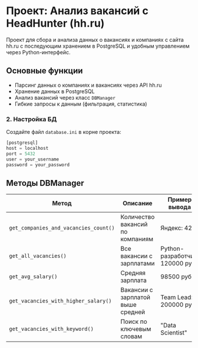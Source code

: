 # Проект: Анализ вакансий с HeadHunter (hh.ru)

Проект для сбора и анализа данных о вакансиях и компаниях с сайта hh.ru с последующим хранением в PostgreSQL и удобным управлением через Python-интерфейс.

## Основные функции
- Парсинг данных о компаниях и вакансиях через API hh.ru
- Хранение данных в PostgreSQL
- Анализ вакансий через класс `DBManager`
- Гибкие запросы к данным (фильтрация, статистика)


### 2. Настройка БД
Создайте файл `database.ini` в корне проекта:
```python
[postgresql]
host = localhost
port = 5432
user = your_username
password = your_password
```

## Методы DBManager
| Метод | Описание | Пример вывода |
|-------|----------|---------------|
| `get_companies_and_vacancies_count()` | Количество вакансий по компаниям | Яндекс: 42 |
| `get_all_vacancies()` | Все вакансии с зарплатами | Python-разработчик: 120000 руб. |
| `get_avg_salary()` | Средняя зарплата | 98500 руб. |
| `get_vacancies_with_higher_salary()` | Вакансии с зарплатой выше средней | Team Lead: 200000 руб. |
| `get_vacancies_with_keyword()` | Поиск по ключевым словам | "Data Scientist" |


